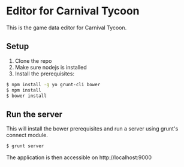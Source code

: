 # Editor for Carnival Tycoon

This is the game data editor for Carnival Tycoon.

## Setup

1. Clone the repo
2. Make sure nodejs is installed
3. Install the prerequisites:

```sh
$ npm install -g yo grunt-cli bower
$ npm install
$ bower install
```

## Run the server

This will install the bower prerequisites and run a server using grunt's connect
module.

```sh
$ grunt server
```

The application is then accessible on http://localhost:9000

